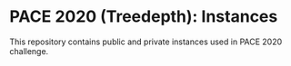 # PACE 2020 (Treedepth): Instances

This repository contains public and private instances used in PACE 2020 challenge.
